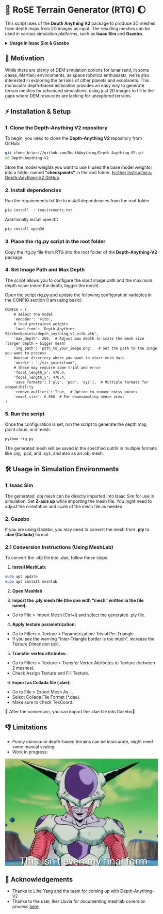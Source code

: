 # 🚀  RoSE Terrain Generator (RTG) 🌔 

This script uses of the **Depth Anything V2** package to produce 3D meshes from depth maps from 2D images as input. The resulting meshes can be used in various simulation platforms, such as **Isaac Sim** and **Gazebo**.

<details>
  <summary><b>Usage in Isaac Sim & Gazebo</b></summary>
  <br>

  <p><strong>Isaac Sim with Robot:</strong></p>
  <img src="terrain_in_sim_samples/isaac_w_robot.png" alt="Isaac Sim with Robot" width="400" />
  
  <p><strong>Isaac Sim:</strong></p>
  <img src="terrain_in_sim_samples/isaac.png" alt="Isaac Sim" width="400" />

  <p><strong>Gazebo:</strong></p>
  <img src="terrain_in_sim_samples/gazebo.png" alt="Gazebo" width="400" />
</details>

## :brain: Motivation
While there are plenty of DEM simulation options for lunar (and, in some cases, Martian) environments, as space robotics enthusiasts, we're also interested in exploring the terrains of other planets and exoplanets. This monocular depth-based estimation provides an easy way to generate terrain meshes for advanced simulations, using just 2D images to fill in the gaps where DEM resources are lacking for unexplored terrains.


## ⚡️ Installation & Setup

### 1. Clone the Depth-Anything V2 repository
To begin, you need to clone the **Depth-Anything V2** repository from GitHub:

```bash
git clone https://github.com/DepthAnything/Depth-Anything-V2.git
cd Depth-Anything-V2
```
Store the model weights you want to use (I used the base model weights) into a folder named **"checkpoints"** in the root folder.
[Further Instructions: Depth-Anything-V2 GitHub](https://github.com/DepthAnything/Depth-Anything-V2/tree/main)

### 2. Install dependencies
Run the requirements.txt file to install dependencies from the root folder

```bash
pip install -r requirements.txt

```
Additionally install open3D
```bash
pip install open3d

```
### 3. Place the rtg.py script in the root folder

Copy the rtg.py file from RTG into the root folder of the **Depth-Anything-V2** package

### 4. Set Image Path and Max Depth
The script allows you to configure the input image path and the maximum depth value (more the depth, bigger the mesh).

Open the script rtg.py and update the following configuration variables in the CONFIG section (I am using basic):
```
CONFIG = {
    # select the model
    'encoder': 'vitb',  
    # load pretrained weights
    'load_from': 'Depth-Anything-V2/checkpoints/depth_anything_v2_vitb.pth',
    'max_depth': 200,  # Adjust max depth to scale the mesh size (larger depth = bigger mesh)
    'img_path': 'path_to_your_image.png',  # Set the path to the image you want to process
    #output directory where you want to store mesh data
    'outdir': './vis_pointcloud',
    # these may require some trial and error
    'focal_length_x': 470.4,
    'focal_length_y': 470.4,
    'save_formats': ['ply', 'pcd', 'xyz'],  # Multiple formats for compatibility
    'remove_outliers': True,  # Option to remove noisy points
    'voxel_size': 0.006  # For downsampling dense areas
}

```
### 5. Run the script
Once the configuration is set, run the script to generate the depth map, point cloud, and mesh:

```bash
python rtg.py

```
The generated mesh will be saved in the specified outdir in multiple formats like .ply, .pcd, and .xyz, and also as an .obj mesh.

## 🛠️ Usage in Simulation Environments

### 1. Isaac Sim
The generated .obj mesh can be directly imported into Isaac Sim for use in simulation. Set **Z-axis up** while importing the mesh file. You mght need to adjust the orientation and scale of the mesh file as needed.

### 2. Gazebo
If you are using Gazebo, you may need to convert the mesh from **.ply** to **.dae (Collada)** format.

### 2.1 Conversion Instructions (Using MeshLab)
To convert the .obj file into .dae, follow these steps:

1. **Install MeshLab:**
```bash
sudo apt update
sudo apt install meshlab
```
2. **Open Meshlab**

3. **Import the .ply mesh file (the one with "mesh" written in the file name):**

- Go to File > Import Mesh (Ctrl+I) and select the generated .ply file.
4. **Apply texture parametrization:**

- Go to Filters > Texture > Parametrization: Trivial Per-Triangle.
- If you see the warning "Inter-Triangle border is too much", increase the Texture Dimension (px).

5. **Transfer vertex attributes:**

- Go to Filters > Texture > Transfer Vertex Attributes to Texture (between 2 meshes).
- Check Assign Texture and Fill Texture.
6. **Export as Collada file (.dae):**

- Go to File > Export Mesh As....
- Select Collada File Format (*.dae).
- Make sure to check TexCoord.

🎉 After the conversion, you can import the .dae file into Gazebo🎉

## 👎 Limitations
- Purely monocular depth-based terrains can be inaccurate, might need some manual scaling 
- Work in progress:

![alt text](image.png)

## :raised_hands: Acknowledgements

- Thanks to Lihe Yang and the team for coming up with Depth-Anything-V2
- Thanks to the user, Iker Lluvia for documenting meshlab coversion process [here](https://github.com/ethz-asl/voxblox_ground_truth/issues/13)